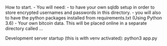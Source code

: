 How to start. 
    - You will need:
        - to have your own sqldb setup in order to store encrypted usernames and passwords in this directory. 
        - you will also to have the python packages installed from requirements.txt (Using Python 3.6)
        - Your own bitcoin data. This will be placed online in a separate directory called ... 

Development server startup (this is with venv activated):    python3 app.py
